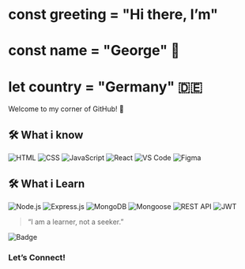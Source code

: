 # const greeting = "Hi there, I’m"
# const name = "George" 👋 
# let country = "Germany" 🇩🇪

Welcome to my corner of GitHub! 🌱 


## 🛠️ What i know

![HTML](https://img.shields.io/badge/HTML5-E34F26?style=flat-square&logo=html5&logoColor=white)
![CSS](https://img.shields.io/badge/CSS3-1572B6?style=flat-square&logo=css3&logoColor=white)
![JavaScript](https://img.shields.io/badge/JavaScript-F7DF1E?style=flat-square&logo=javascript&logoColor=black)
![React](https://img.shields.io/badge/React-20232A?style=flat-square&logo=react&logoColor=61DAFB)
![VS Code](https://img.shields.io/badge/VSCode-007ACC?style=flat-square&logo=visual-studio-code&logoColor=white)
![Figma](https://img.shields.io/badge/Figma-F24E1E?style=flat-square&logo=figma&logoColor=white)


## 🛠️ What i Learn 

![Node.js](https://img.shields.io/badge/Node.js-339933?style=flat-square&logo=node.js&logoColor=white)
![Express.js](https://img.shields.io/badge/Express.js-000000?style=flat-square&logo=express&logoColor=white)
![MongoDB](https://img.shields.io/badge/MongoDB-47A248?style=flat-square&logo=mongodb&logoColor=white)
![Mongoose](https://img.shields.io/badge/Mongoose-880000?style=flat-square&logo=mongoose&logoColor=white)
![REST API](https://img.shields.io/badge/REST-00599C?style=flat-square&logo=api&logoColor=white)
![JWT](https://img.shields.io/badge/JWT-black?style=flat-square&logo=jsonwebtokens&logoColor=white)




> “I am a learner, not a seeker.”  

![Badge](https://hitscounter.dev/api/hit?url=https%3A%2F%2Fgithub.com%2FYqod&label=&icon=github&color=%23ffe5d0&message=&style=flat&tz=Europe%2FBerlin)


### Let’s Connect!

 
